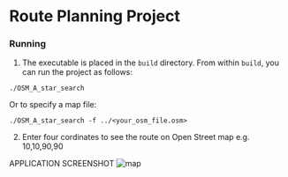 # Route Planning Project

### Running
1) The executable is placed in the `build` directory. From within `build`, you can run the project as follows:
```
./OSM_A_star_search
```
Or to specify a map file:
```
./OSM_A_star_search -f ../<your_osm_file.osm>
```

2) Enter four cordinates to see the route on Open Street map
e.g. 10,10,90,90

APPLICATION SCREENSHOT 
![map](https://user-images.githubusercontent.com/49030315/98472219-f2d7dc80-21f1-11eb-8aab-dd0051489181.png)




